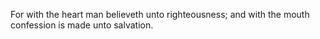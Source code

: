 For with the heart man believeth unto righteousness; and with the mouth confession is made unto salvation.
